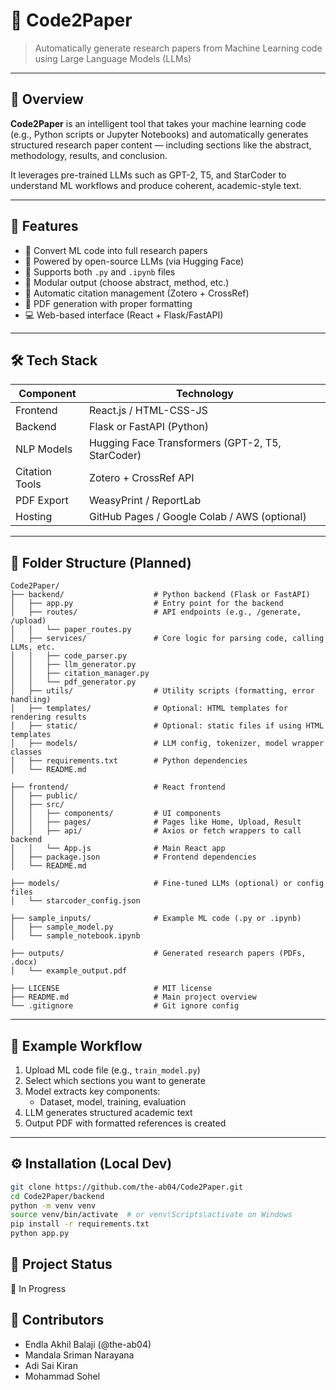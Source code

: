 # 🧠 Code2Paper

> Automatically generate research papers from Machine Learning code using Large Language Models (LLMs)

---

## 📌 Overview

**Code2Paper** is an intelligent tool that takes your machine learning code (e.g., Python scripts or Jupyter Notebooks) and automatically generates structured research paper content — including sections like the abstract, methodology, results, and conclusion.

It leverages pre-trained LLMs such as GPT-2, T5, and StarCoder to understand ML workflows and produce coherent, academic-style text.

---

## 🚀 Features

- 🧾 Convert ML code into full research papers
- 🧠 Powered by open-source LLMs (via Hugging Face)
- 🧰 Supports both `.py` and `.ipynb` files
- 🧩 Modular output (choose abstract, method, etc.)
- 🧷 Automatic citation management (Zotero + CrossRef)
- 📄 PDF generation with proper formatting
- 💻 Web-based interface (React + Flask/FastAPI)

---

## 🛠 Tech Stack

| Component      | Technology        |
|----------------|-------------------|
| Frontend       | React.js / HTML-CSS-JS |
| Backend        | Flask or FastAPI (Python) |
| NLP Models     | Hugging Face Transformers (GPT-2, T5, StarCoder) |
| Citation Tools | Zotero + CrossRef API |
| PDF Export     | WeasyPrint / ReportLab |
| Hosting        | GitHub Pages / Google Colab / AWS (optional) |

---

## 📂 Folder Structure (Planned)
```
Code2Paper/
├── backend/                    # Python backend (Flask or FastAPI)
│   ├── app.py                  # Entry point for the backend
│   ├── routes/                 # API endpoints (e.g., /generate, /upload)
│   │   └── paper_routes.py
│   ├── services/               # Core logic for parsing code, calling LLMs, etc.
│   │   ├── code_parser.py
│   │   ├── llm_generator.py
│   │   ├── citation_manager.py
│   │   └── pdf_generator.py
│   ├── utils/                  # Utility scripts (formatting, error handling)
│   ├── templates/              # Optional: HTML templates for rendering results
│   ├── static/                 # Optional: static files if using HTML templates
│   ├── models/                 # LLM config, tokenizer, model wrapper classes
│   ├── requirements.txt        # Python dependencies
│   └── README.md

├── frontend/                   # React frontend
│   ├── public/
│   ├── src/
│   │   ├── components/         # UI components
│   │   ├── pages/              # Pages like Home, Upload, Result
│   │   ├── api/                # Axios or fetch wrappers to call backend
│   │   └── App.js              # Main React app
│   ├── package.json            # Frontend dependencies
│   └── README.md

├── models/                     # Fine-tuned LLMs (optional) or config files
│   └── starcoder_config.json

├── sample_inputs/              # Example ML code (.py or .ipynb)
│   ├── sample_model.py
│   └── sample_notebook.ipynb

├── outputs/                    # Generated research papers (PDFs, .docx)
│   └── example_output.pdf

├── LICENSE                     # MIT license
├── README.md                   # Main project overview
└── .gitignore                  # Git ignore config
```

---

## 🧪 Example Workflow

1. Upload ML code file (e.g., `train_model.py`)
2. Select which sections you want to generate
3. Model extracts key components:
   - Dataset, model, training, evaluation
4. LLM generates structured academic text
5. Output PDF with formatted references is created

---

## ⚙️ Installation (Local Dev)

```bash
git clone https://github.com/the-ab04/Code2Paper.git
cd Code2Paper/backend
python -m venv venv
source venv/bin/activate  # or venv\Scripts\activate on Windows
pip install -r requirements.txt
python app.py
```

## 📌 Project Status
🚧 In Progress


## 🙌 Contributors
- Endla Akhil Balaji (@the-ab04)
- Mandala Sriman Narayana
- Adi Sai Kiran
- Mohammad Sohel
